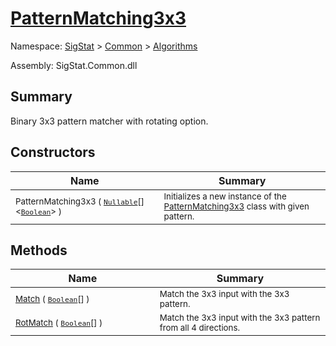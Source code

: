 # [PatternMatching3x3](./PatternMatching3x3.md)

Namespace: [SigStat]() > [Common](./../README.md) > [Algorithms](./README.md)

Assembly: SigStat.Common.dll

## Summary
Binary 3x3 pattern matcher with rotating option.

## Constructors

| Name<div><a href="#"><img width=400></a></div> | Summary<div><a href="#"><img width=475></a></div> | 
| --- | --- | 
| <sub>PatternMatching3x3 ( [`Nullable`](https://docs.microsoft.com/en-us/dotnet/api/System.Nullable-1)[]\<[`Boolean`](https://docs.microsoft.com/en-us/dotnet/api/System.Boolean)> )</sub> | <sub>Initializes a new instance of the [PatternMatching3x3](../../SigStat/Common/Algorithms/PatternMatching3x3.md) class with given pattern.</sub> | 


## Methods

| Name<div><a href="#"><img width=400></a></div> | Summary<div><a href="#"><img width=475></a></div> | 
| --- | --- | 
| <sub>[Match](./Methods/PatternMatching3x3--Match.md) ( [`Boolean`](https://docs.microsoft.com/en-us/dotnet/api/System.Boolean)[] )</sub> | <sub>Match the 3x3 input with the 3x3 pattern.</sub> | 
| <sub>[RotMatch](./Methods/PatternMatching3x3--RotMatch.md) ( [`Boolean`](https://docs.microsoft.com/en-us/dotnet/api/System.Boolean)[] )</sub> | <sub>Match the 3x3 input with the 3x3 pattern from all 4 directions.</sub> | 


